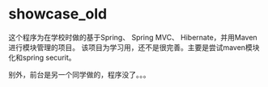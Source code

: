 # showcase_old
这个程序为在学校时做的基于Spring、 Spring MVC、 Hibernate，并用Maven进行模块管理的项目。
该项目为学习用，还不是很完善。主要是尝试maven模块化和spring securit。

别外，前台是另一个同学做的，程序没了。。。

